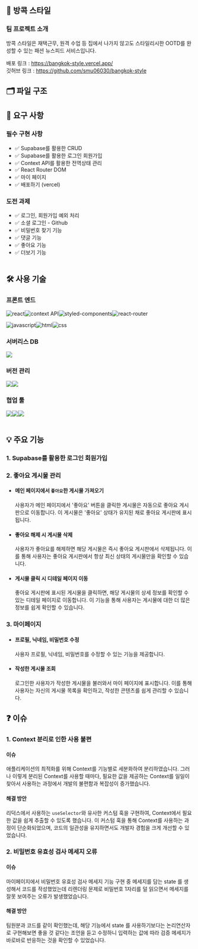 ## 👕 방콕 스타일

### 팀 프로젝트 소개

방콕 스타일은 재택근무, 원격 수업 등 집에서 나가지 않고도 스타일리시한 OOTD를 완성할 수 있는 패션 뉴스피드 서비스입니다.

배포 링크 : https://bangkok-style.vercel.app/<br />
깃허브 링크 : https://github.com/smu06030/bangkok-style

## 🗂️ 파일 구조

## 📌 요구 사항

### 필수 구현 사항

- ✅ Supabase를 활용한 CRUD
- ✅ Supabase를 활용한 로그인 회원가입
- ✅ Context API를 활용한 전역상태 관리
- ✅ React Router DOM
- ✅ 마이 페이지
- ✅ 배포하기 (vercel)

### 도전 과제
- ✅ 로그인, 회원가입 예외 처리
- ✅ 소셜 로그인 - Github
- ✅ 비밀번호 찾기 기능
- ✅ 댓글 기능
- ✅ 좋아요 기능
- ✅ 더보기 기능
<br /><br />

## 🛠️ 사용 기술

### 프론트 엔드

<img src="https://img.shields.io/badge/React-20232A?style=for-the-badge&logo=react&logoColor=61DAFB" alt="react" /><img src="https://img.shields.io/badge/Context--Api-000000?style=for-the-badge&logo=react" alt="context API" /><img src="https://img.shields.io/badge/styled--components-DB7093?style=for-the-badge&logo=styled-components&logoColor=white" alt="styled-components" /><img src="https://img.shields.io/badge/React_Router-CA4245?style=for-the-badge&logo=react-router&logoColor=white" alt="react-router" /><br />

<img src="https://img.shields.io/badge/JavaScript-F7DF1E?style=for-the-badge&logo=JavaScript&logoColor=white" alt="javascript" /><img src="https://img.shields.io/badge/HTML-239120?style=for-the-badge&logo=html5&logoColor=white" alt="html" /><img src="https://img.shields.io/badge/CSS-239120?&style=for-the-badge&logo=css3&logoColor=white" alt="css" /><br />

### 서버리스 DB

<img src="https://img.shields.io/badge/Supabase-181818?style=for-the-badge&logo=supabase&logoColor=white" /><br />

### 버전 관리

<img src="https://img.shields.io/badge/GIT-E44C30?style=for-the-badge&logo=git&logoColor=white"/><img src="https://img.shields.io/badge/GitHub-100000?style=for-the-badge&logo=github&logoColor=white"/><br />

### 협업 툴
<img src="https://img.shields.io/badge/Figma-F24E1E?style=for-the-badge&logo=figma&logoColor=white" /><img src="https://img.shields.io/badge/Slack-4A154B?style=for-the-badge&logo=slack&logoColor=white" /><img src="https://img.shields.io/badge/notion-000000?style=for-the-badge&logo=notion&logoColor=white" /><br /><br />

## 💡 주요 기능

### 1. Supabase를 활용한 로그인 회원가입

### 2. 좋아요 게시물 관리
- #### 메인 페이지에서 `좋아요`한 게시물 가져오기
  사용자가 메인 페이지에서 '좋아요' 버튼을 클릭한 게시물은 자동으로 좋아요 게시판으로 이동합니다. 이 게시물은 '좋아요' 상태가 유지된 채로 좋아요 게시판에 표시됩니다.

- #### 좋아요 해제 시 게시물 삭제
  사용자가 좋아요를 해제하면 해당 게시물은 즉시 좋아요 게시판에서 삭제됩니다. 이를 통해 사용자는 좋아요 게시판에서 항상 최신 상태의 게시물만을 확인할 수 있습니다.

- #### 게시물 클릭 시 디테일 페이지 이동
  좋아요 게시판에 표시된 게시물을 클릭하면, 해당 게시물의 상세 정보를 확인할 수 있는 디테일 페이지로 이동합니다. 이 기능을 통해 사용자는 게시물에 대한 더 많은 정보를 쉽게 확인할 수 있습니다.

### 3. 마이페이지
- #### 프로필, 닉네임, 비밀번호 수정
  사용자 프로필, 닉네임, 비밀번호를 수정할 수 있는 기능을 제공합니다.

- #### 작성한 게시물 조회
  로그인한 사용자가 작성한 게시물을 불러와서 마이 페이지에 표시합니다. 이를 통해 사용자는 자신의 게시물 목록을 확인하고, 작성한 콘텐츠를 쉽게 관리할 수 있습니다.

## ❓ 이슈

### 1. Context 분리로 인한 사용 불편

#### 이슈
애플리케이션의 최적화를 위해 Context를 기능별로 세분화하여 분리하였습니다. 그러나 이렇게 분리된 Context를 사용할 때마다, 필요한 값을 제공하는 Context를 일일이 찾아서 사용하는 과정에서 개발의 불편함과 복잡성이 증가했습니다.

#### 해결 방안
리덕스에서 사용하는 `useSelector`와 유사한 커스텀 훅을 구현하여, Context에서 필요한 값을 쉽게 추출할 수 있도록 했습니다. 이 커스텀 훅을 통해 Context를 사용하는 과정이 단순화되었으며, 코드의 일관성을 유지하면서도 개발자 경험을 크게 개선할 수 있었습니다.

### 2. 비밀번호 유효성 검사 메세지 오류

#### 이슈
마이페이지에서 비밀번호 유효성 검사 메세지 기능 구현 중 메세지를 담는 state 를 생성해서 코드를 작성했었는데 리렌더링 문제로 비밀번호 1자리를 덜 읽으면서 메세지를 잘못 보여주는 오류가 발생했었습니다.

#### 해결 방안
팀원분과 코드를 같이 확인했는데, 해당 기능에서 state 를 사용하기보다는 논리연산자로 구현해보면 좋을 것 같다는 조언을 듣고 수정하니 입력하는 값에 따라 검증 메세지가 바로바로 반응하는 것을 확인할 수 있었습니다.